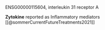 ENSG00000115604, interleukin 31 receptor A

**Zytokine** reported as Inflammatory mediators [[@sommerCurrentFutureTreatments2021]]


